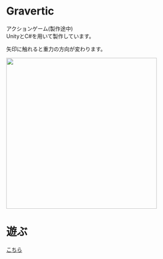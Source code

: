 # Gravertic
アクションゲーム(製作途中)<br>
UnityとC#を用いて製作しています。

矢印に触れると重力の方向が変わります。

<img src="image/Graveric_preview.png" width=400>

# 遊ぶ
[こちら](https://feather16.github.io/Gravertic/)